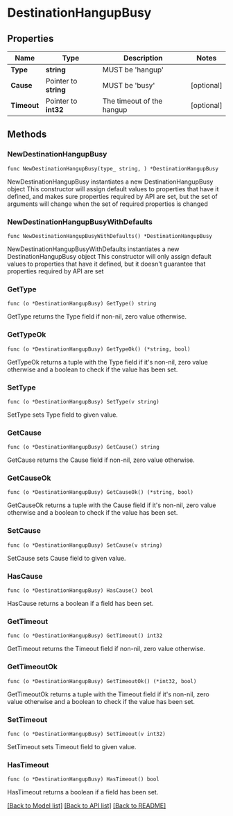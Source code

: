 # DestinationHangupBusy

## Properties

Name | Type | Description | Notes
------------ | ------------- | ------------- | -------------
**Type** | **string** | MUST be &#39;hangup&#39; |
**Cause** | Pointer to **string** | MUST be &#39;busy&#39; | [optional]
**Timeout** | Pointer to **int32** | The timeout of the hangup | [optional]

## Methods

### NewDestinationHangupBusy

`func NewDestinationHangupBusy(type_ string, ) *DestinationHangupBusy`

NewDestinationHangupBusy instantiates a new DestinationHangupBusy object
This constructor will assign default values to properties that have it defined,
and makes sure properties required by API are set, but the set of arguments
will change when the set of required properties is changed

### NewDestinationHangupBusyWithDefaults

`func NewDestinationHangupBusyWithDefaults() *DestinationHangupBusy`

NewDestinationHangupBusyWithDefaults instantiates a new DestinationHangupBusy object
This constructor will only assign default values to properties that have it defined,
but it doesn't guarantee that properties required by API are set

### GetType

`func (o *DestinationHangupBusy) GetType() string`

GetType returns the Type field if non-nil, zero value otherwise.

### GetTypeOk

`func (o *DestinationHangupBusy) GetTypeOk() (*string, bool)`

GetTypeOk returns a tuple with the Type field if it's non-nil, zero value otherwise
and a boolean to check if the value has been set.

### SetType

`func (o *DestinationHangupBusy) SetType(v string)`

SetType sets Type field to given value.

### GetCause

`func (o *DestinationHangupBusy) GetCause() string`

GetCause returns the Cause field if non-nil, zero value otherwise.

### GetCauseOk

`func (o *DestinationHangupBusy) GetCauseOk() (*string, bool)`

GetCauseOk returns a tuple with the Cause field if it's non-nil, zero value otherwise
and a boolean to check if the value has been set.

### SetCause

`func (o *DestinationHangupBusy) SetCause(v string)`

SetCause sets Cause field to given value.

### HasCause

`func (o *DestinationHangupBusy) HasCause() bool`

HasCause returns a boolean if a field has been set.

### GetTimeout

`func (o *DestinationHangupBusy) GetTimeout() int32`

GetTimeout returns the Timeout field if non-nil, zero value otherwise.

### GetTimeoutOk

`func (o *DestinationHangupBusy) GetTimeoutOk() (*int32, bool)`

GetTimeoutOk returns a tuple with the Timeout field if it's non-nil, zero value otherwise
and a boolean to check if the value has been set.

### SetTimeout

`func (o *DestinationHangupBusy) SetTimeout(v int32)`

SetTimeout sets Timeout field to given value.

### HasTimeout

`func (o *DestinationHangupBusy) HasTimeout() bool`

HasTimeout returns a boolean if a field has been set.

[[Back to Model list]](../README.md#documentation-for-models) [[Back to API list]](../README.md#documentation-for-api-endpoints) [[Back to README]](../README.md)
